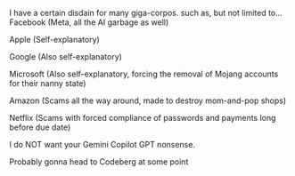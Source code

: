I have a certain disdain for many giga-corpos. such as, but not limited to... 
Facebook (Meta, all the AI garbage as well)

Apple (Self-explanatory)

Google (Also self-explanatory)

Microsoft (Also self-explanatory, forcing the removal of Mojang accounts for their nanny state)

Amazon (Scams all the way around, made to destroy mom-and-pop shops)

Netflix (Scams with forced compliance of passwords and payments long before due date)


I do NOT want your Gemini Copilot GPT nonsense.

Probably gonna head to Codeberg at some point

<!---
Saiyaken-PHOENIX/Saiyaken-PHOENIX is a ✨ special ✨ repository because its `README.md` (this file) appears on your GitHub profile.
You can click the Preview link to take a look at your changes.
--->

